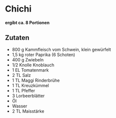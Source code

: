 # Chichi
#### ergibt ca. 8 Portionen

## Zutaten
* 800 g Kammfleisch vom Schwein, klein gewürfelt
* 1,5 kg roter Paprika (6 Schoten)
* 400 g Zwiebeln
* 1/2 Knolle Knoblauch
* 1 EL Tomatenmark
* 2 TL Salz
* 1 TL Maggi Rinderbrühe
* 1 TL Kreuzkümmel
* 1 TL Pfeffer
* 3 Lorbeerblätter
* Öl
* Wasser
* 2 TL Maisstärke
  
